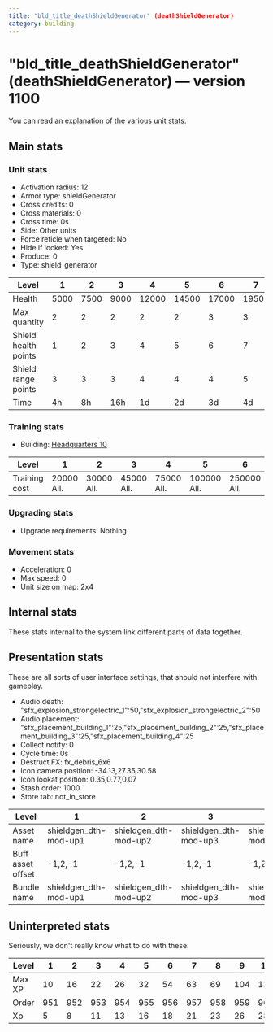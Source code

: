 ```yaml
---
title: "bld_title_deathShieldGenerator" (deathShieldGenerator)
category: building
---
```


# "bld_title_deathShieldGenerator" (deathShieldGenerator) — version 1100

You can read an [explanation  of the various unit stats](unitexplained.md).

## Main stats

### Unit stats

  * Activation radius: 12
  * Armor type: shieldGenerator
  * Cross credits: 0
  * Cross materials: 0
  * Cross time: 0s
  * Side: Other units
  * Force reticle when targeted: No
  * Hide if locked: Yes
  * Produce: 0
  * Type: shield_generator

|Level               |1   |2   |3   |4    |5    |6    |7    |8    |9    |10   |
|--------------------|----|----|----|-----|-----|-----|-----|-----|-----|-----|
|Health              |5000|7500|9000|12000|14500|17000|19500|22000|24500|27000|
|Max quantity        |2   |2   |2   |2    |2    |3    |3    |3    |4    |4    |
|Shield health points|1   |2   |3   |4    |5    |6    |7    |8    |9    |10   |
|Shield range points |3   |3   |3   |4    |4    |4    |5    |5    |5    |6    |
|Time                |4h  |8h  |16h |1d   |2d   |3d   |4d   |6d   |1w3d |2w   |


### Training stats

  * Building: [Headquarters 10](smugglerHQ.html)

|Level        |1         |2         |3         |4         |5          |6          |7          |8           |9           |10          |
|-------------|----------|----------|----------|----------|-----------|-----------|-----------|------------|------------|------------|
|Training cost|20000 All.|30000 All.|45000 All.|75000 All.|100000 All.|250000 All.|500000 All.|1000000 All.|3000000 All.|5000000 All.|


### Upgrading stats

  * Upgrade requirements: Nothing

### Movement stats

  * Acceleration: 0
  * Max speed: 0
  * Unit size on map: 2x4

## Internal stats

These stats internal to the system link different parts of data together.


## Presentation stats

These are all sorts of user interface settings, that should not interfere with gameplay.

  * Audio death: "sfx_explosion_strongelectric_1":50,"sfx_explosion_strongelectric_2":50
  * Audio placement: "sfx_placement_building_1":25,"sfx_placement_building_2":25,"sfx_placement_building_3":25,"sfx_placement_building_4":25
  * Collect notify: 0
  * Cycle time: 0s
  * Destruct FX: fx_debris_6x6
  * Icon camera position: -34.13,27.35,30.58
  * Icon lookat position: 0.35,0.77,0.07
  * Stash order: 1000
  * Store tab: not_in_store

|Level            |1                    |2                    |3                    |4                    |5                    |6                    |7-10                 |
|-----------------|---------------------|---------------------|---------------------|---------------------|---------------------|---------------------|---------------------|
|Asset name       |shieldgen_dth-mod-up1|shieldgen_dth-mod-up2|shieldgen_dth-mod-up3|shieldgen_dth-mod-up4|shieldgen_dth-mod-up5|shieldgen_dth-mod-up6|shieldgen_dth-mod-up7|
|Buff asset offset|-1,2,-1              |-1,2,-1              |-1,2,-1              |-1,2,-1              |-1,2.2,-1            |-1,2.2,-1            |-1,2.2,-1            |
|Bundle name      |shieldgen_dth-mod-up1|shieldgen_dth-mod-up2|shieldgen_dth-mod-up3|shieldgen_dth-mod-up4|shieldgen_dth-mod-up5|shieldgen_dth-mod-up6|shieldgen_dth-mod-up7|


## Uninterpreted stats

Seriously, we don't really know what to do with these.

|Level |1  |2  |3  |4  |5  |6  |7  |8  |9  |10 |
|------|---|---|---|---|---|---|---|---|---|---|
|Max XP|10 |16 |22 |26 |32 |54 |63 |69 |104|112|
|Order |951|952|953|954|955|956|957|958|959|960|
|Xp    |5  |8  |11 |13 |16 |18 |21 |23 |26 |28 |


